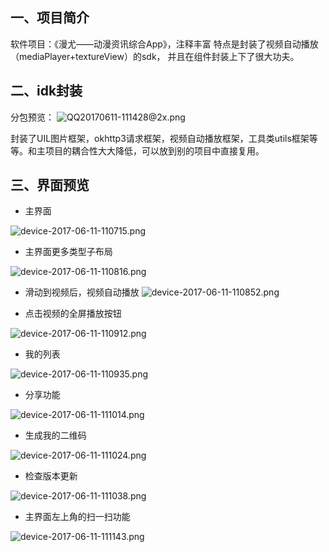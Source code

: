 ## 一、项目简介
软件项目：《漫尤——动漫资讯综合App》，注释丰富
特点是封装了视频自动播放（mediaPlayer+textureView）的sdk，
并且在组件封装上下了很大功夫。

## 二、idk封装
分包预览：
![QQ20170611-111428@2x.png](http://upload-images.jianshu.io/upload_images/3251332-f28b6c7b4ea304d6.png?imageMogr2/auto-orient/strip%7CimageView2/2/w/1240)

封装了UIL图片框架，okhttp3请求框架，视频自动播放框架，工具类utils框架等等。和主项目的耦合性大大降低，可以放到别的项目中直接复用。


## 三、界面预览
- 主界面

![device-2017-06-11-110715.png](http://upload-images.jianshu.io/upload_images/3251332-69543bef32a2595c.png?imageMogr2/auto-orient/strip%7CimageView2/2/w/1240)

- 主界面更多类型子布局

![device-2017-06-11-110816.png](http://upload-images.jianshu.io/upload_images/3251332-5aa1dcc1ce19b8ef.png?imageMogr2/auto-orient/strip%7CimageView2/2/w/1240)


- 滑动到视频后，视频自动播放
![device-2017-06-11-110852.png](http://upload-images.jianshu.io/upload_images/3251332-0ad1805764ee6017.png?imageMogr2/auto-orient/strip%7CimageView2/2/w/1240)

- 点击视频的全屏播放按钮

![device-2017-06-11-110912.png](http://upload-images.jianshu.io/upload_images/3251332-f369f5d324d7b2a2.png?imageMogr2/auto-orient/strip%7CimageView2/2/w/1240)

- 我的列表

![device-2017-06-11-110935.png](http://upload-images.jianshu.io/upload_images/3251332-c9eb590d01274b0b.png?imageMogr2/auto-orient/strip%7CimageView2/2/w/1240)

- 分享功能

![device-2017-06-11-111014.png](http://upload-images.jianshu.io/upload_images/3251332-a19ca8cd75d8bc66.png?imageMogr2/auto-orient/strip%7CimageView2/2/w/1240)

- 生成我的二维码

![device-2017-06-11-111024.png](http://upload-images.jianshu.io/upload_images/3251332-93faaff4809628d1.png?imageMogr2/auto-orient/strip%7CimageView2/2/w/1240)


- 检查版本更新 

![device-2017-06-11-111038.png](http://upload-images.jianshu.io/upload_images/3251332-30d17613f39b607d.png?imageMogr2/auto-orient/strip%7CimageView2/2/w/1240)

- 主界面左上角的扫一扫功能

![device-2017-06-11-111143.png](http://upload-images.jianshu.io/upload_images/3251332-10a19bfd263f786a.png?imageMogr2/auto-orient/strip%7CimageView2/2/w/1240)
